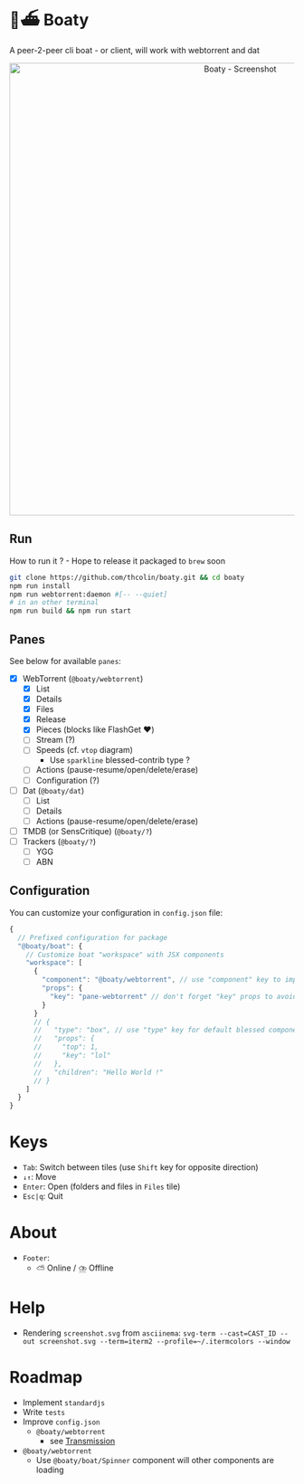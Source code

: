 # 🌊⛴️ Boaty
A peer-2-peer cli boat - or client, will work with webtorrent and dat

<p align="center">
  <img width="800" title="Boaty - Screenshot" src="https://cdn.rawgit.com/thcolin/boaty/master/screenshot.svg">
</p>

## Run
How to run it ? - Hope to release it packaged to `brew` soon
```bash
git clone https://github.com/thcolin/boaty.git && cd boaty
npm run install
npm run webtorrent:daemon #[-- --quiet]
# in an other terminal
npm run build && npm run start
```

## Panes
See below for available `panes`:
* [x] WebTorrent (`@boaty/webtorrent`)
  * [x] List
  * [x] Details
  * [x] Files
  * [x] Release
  * [x] Pieces (blocks like FlashGet ❤️)
  * [ ] Stream (?)
  * [ ] Speeds (cf. `vtop` diagram)
    * Use `sparkline` blessed-contrib type ?
  * [ ] Actions (pause-resume/open/delete/erase)
  * [ ] Configuration (?)
* [ ] Dat (`@boaty/dat`)
  * [ ] List
  * [ ] Details
  * [ ] Actions (pause-resume/open/delete/erase)
* [ ] TMDB (or SensCritique) (`@boaty/?`)
* [ ] Trackers (`@boaty/?`)
  * [ ] YGG
  * [ ] ABN

## Configuration
You can customize your configuration in `config.json` file:
```js
{
  // Prefixed configuration for package
  "@boaty/boat": {
    // Customize boat "workspace" with JSX components
    "workspace": [
      {
        "component": "@boaty/webtorrent", // use "component" key to import custom component
        "props": {
          "key": "pane-webtorrent" // don't forget "key" props to avoid warning !
        }
      }
      // {
      //   "type": "box", // use "type" key for default blessed component
      //   "props": {
      //     "top": 1,
      //     "key": "lol"
      //   },
      //   "children": "Hello World !"
      // }
    ]
  }
}
```

# Keys
* `Tab`: Switch between tiles (use `Shift` key for opposite direction)
* `↓↑`: Move
* `Enter`: Open (folders and files in `Files` tile)
* `Esc|q`: Quit

# About
* `Footer`:
  * ⛅ Online / ⛈️ Offline

# Help
* Rendering `screenshot.svg` from `asciinema`: `svg-term --cast=CAST_ID --out screenshot.svg --term=iterm2 --profile=~/.itermcolors --window`

# Roadmap
* Implement `standardjs`
* Write `tests`
* Improve `config.json`
  * `@boaty/webtorrent`
    * see [Transmission](https://github.com/transmission/transmission/wiki/Editing-Configuration-Files)
* `@boaty/webtorrent`
  * Use `@boaty/boat/Spinner` component will other components are loading
